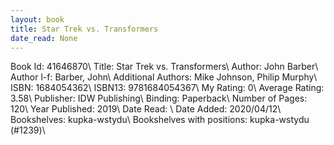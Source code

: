 ```yaml
---
layout: book
title: Star Trek vs. Transformers
date_read: None
---
```


Book Id: 41646870\ 
Title: Star Trek vs. Transformers\ 
Author: John Barber\ 
Author l-f: Barber, John\ 
Additional Authors: Mike Johnson, Philip Murphy\ 
ISBN: 1684054362\ 
ISBN13: 9781684054367\ 
My Rating: 0\ 
Average Rating: 3.58\ 
Publisher: IDW Publishing\ 
Binding: Paperback\ 
Number of Pages: 120\ 
Year Published: 2019\ 
Date Read: \ 
Date Added: 2020/04/12\ 
Bookshelves: kupka-wstydu\ 
Bookshelves with positions: kupka-wstydu (#1239)\ 

